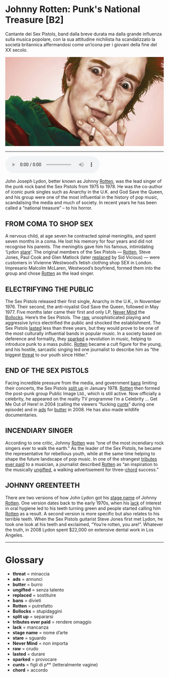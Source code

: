 # Johnny Rotten: Punk's National Treasure   [B2]

Cantante dei Sex Pistols, band dalla breve durata ma dalla grande influenza sulla musica popolare, con la sua attitudine nichilista ha scandalizzato la società britannica affermandosi come un’icona per i giovani della fine del XX secolo.

![](Johnny%20Rotten%20Punk%27s%20National%20Treasure.jpg)

--------------

<div>
<audio controls autoplay>
    <source src="https:/raw.githubusercontent.com/dartie/speakup/main/2023-12/Johnny%20Rotten%20Punk%27s%20National%20Treasure.mp3" type="audio/mpeg">
</audio>
</div>


John Joseph Lydon, better known as Johnny [Rotten](## "putrefatto"), was the lead singer of the punk rock band the Sex Pistols from 1975 to 1978. He was the co-author of iconic punk singles such as Anarchy in the U.K. and God Save the Queen, and his group were one of the most influential in the history of pop music, scandalising the media and much of society. In recent years he has been called a “national treasure” – to his horror.

## FROM COMA TO SHOP SEX
A nervous child, at age seven he contracted spinal meningitis, and spent seven months in a coma. He lost his memory for four years and did not recognise his parents. The meningitis gave him his famous, intimidating ‘Lydon [stare](## "sguardo")’. The original members of the Sex Pistols — [Rotten](## "putrefatto"), Steve Jones, Paul Cook and Glen Matlock (later [replaced](## "sostituire") by Sid Vicious) — were customers in Vivienne Westwood’s fetish clothing shop SEX in London. Impresario Malcolm McLaren, Westwood’s boyfriend, formed them into the group and chose [Rotten](## "putrefatto") as the lead singer.

## ELECTRIFYING THE PUBLIC
The Sex Pistols released their first single, Anarchy in the U.K., in November 1976. Their second, the anti-royalist God Save the Queen, followed in May 1977. Five months later came their first and only LP, [Never Mind](## "non importa") the [Bollocks](## "stupidaggini"). Here’s the Sex Pistols. The [raw](## "crudo"), unsophisticated playing and aggressive lyrics electrified the public and shocked the establishment. The Sex Pistols [lasted](## "durare") less than three years, but they would prove to be one of the most culturally influential bands in popular music. In a society based on deference and formality, they [sparked](## "provocare") a revolution in music, helping to introduce punk to a mass public. [Rotten](## "putrefatto") became a cult figure for the young, and his hostile, sarcastic singing led one journalist to describe him as “the biggest [threat](## "minaccia") to our youth since Hitler.”

## END OF THE SEX PISTOLS
Facing incredible pressure from the media, and government [bans](## "divieti") limiting their concerts, the Sex Pistols [split up](## "separarsi") in January 1978. [Rotten](## "putrefatto") then formed the post-punk group Public Image Ltd., which is still active. Now officially a celebrity, he appeared on the reality TV programme I’m a Celebrity … Get Me Out of Here! in 2004 (calling the viewers “fucking [cunts](## "figli di p** (letteralmente vagine)")” during one episode) and in [ads](## "annunci") for [butter](## "burro") in 2008. He has also made wildlife documentaries.

## INCENDIARY SINGER
According to one critic, Johnny [Rotten](## "putrefatto") was “one of the most incendiary rock singers ever to walk the earth.” As the leader of the Sex Pistols, he became the representative for rebellious youth, while at the same time helping to shape the future landscape of pop music. In one of the strangest [tributes ever paid](## "rendere omaggio") to a musician, a journalist described [Rotten](## "putrefatto") as “an inspiration to the musically [ungifted](## "senza talento"), a walking advertisement for three-[chord](## "accordo") success.”   

## JOHNNY GREENTEETH
There are two versions of how John Lydon got his [stage name](## "nome d’arte") of Johnny [Rotten](## "putrefatto"). One version dates back to the early 1970s, when his [lack](## "mancanza") of interest in oral hygiene led to his teeth turning green and people started calling him [Rotten](## "putrefatto") as a result. A second version is more specific but also relates to his terrible teeth. When the Sex Pistols guitarist Steve Jones first met Lydon, he took one look at his teeth and exclaimed, “You’re rotten, you are!”. Whatever the truth, in 2008 Lydon spent $22,000 on extensive dental work in Los Angeles.
 

--------------

<div style = "display:block; clear:both; page-break-after:always;"></div>

# Glossary
* **threat** = minaccia
* **ads** = annunci
* **butter** = burro
* **ungifted** = senza talento
* **replaced** = sostituire
* **bans** = divieti
* **Rotten** = putrefatto
* **Bollocks** = stupidaggini
* **split up** = separarsi
* **tributes ever paid** = rendere omaggio
* **lack** = mancanza
* **stage name** = nome d’arte
* **stare** = sguardo
* **Never Mind** = non importa
* **raw** = crudo
* **lasted** = durare
* **sparked** = provocare
* **cunts** = figli di p** (letteralmente vagine)
* **chord** = accordo
